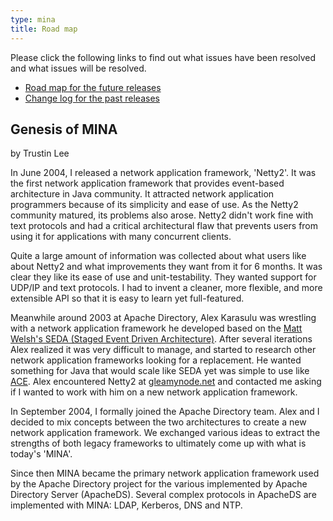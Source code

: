 ```yaml
---
type: mina
title: Road map
---
```


Please click the following links to find out what issues have been resolved and what issues will be resolved.

* [Road map for the future releases](http://issues.apache.org/jira/browse/DIRMINA?report=com.atlassian.jira.plugin.system.project:roadmap-panel&subset=-1)
* [Change log for the past releases](http://issues.apache.org/jira/browse/DIRMINA?report=com.atlassian.jira.plugin.system.project:changelog-panel&subset=-1)

## Genesis of MINA

by Trustin Lee 

In June 2004, I released a network application framework, 'Netty2'. It was the first network application framework that provides event-based architecture in Java community. It attracted network application programmers because of its simplicity and ease of use. As the Netty2 community matured, its problems also arose. Netty2 didn't work fine with text protocols and had a critical architectural flaw that prevents users from using it for applications with many concurrent clients.

Quite a large amount of information was collected about what users like about Netty2 and what improvements they want from it for 6 months. It was clear they like its ease of use and unit-testability. They wanted support for UDP/IP and text protocols. I had to invent a cleaner, more flexible, and more extensible API so that it is easy to learn yet full-featured.

Meanwhile around 2003 at Apache Directory, Alex Karasulu was wrestling with a network application framework he developed based on the [Matt Welsh's SEDA (Staged Event Driven Architecture)](http://www.sosp.org/2001/papers/welsh.pdf).  After several iterations Alex realized it was very difficult to manage, and started to research other network application frameworks looking for a replacement.  He wanted something for Java that would scale like SEDA yet was simple to use like [ACE](http://www.cs.wustl.edu/~schmidt/ACE.html).  Alex encountered Netty2 at [gleamynode.net](https://web.archive.org/web/20130502105932/http://gleamynode.net/) and contacted me asking if I wanted to work with him on a new network application framework.

In September 2004, I formally joined the Apache Directory team.  Alex and I decided to mix concepts between the two architectures to create a new network application framework.  We exchanged various ideas to extract the strengths of both legacy frameworks to ultimately come up with what is today's 'MINA'.

Since then MINA became the primary network application framework used by the Apache Directory project for the various implemented by Apache Directory Server (ApacheDS). Several complex protocols in ApacheDS are implemented with MINA: LDAP, Kerberos, DNS and NTP.

